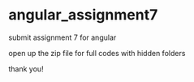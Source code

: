 # angular_assignment7
submit assignment 7 for angular 

open up the zip file for full codes with hidden folders

thank you! 
